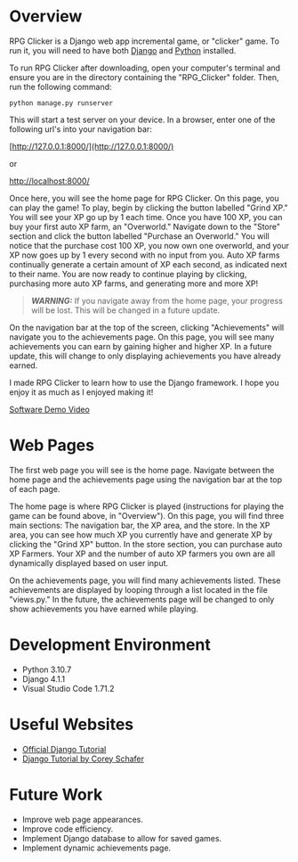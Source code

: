 # Overview

RPG Clicker is a Django web app incremental game, or "clicker" game. To run it, you will need to have both [Django](https://www.djangoproject.com/) and [Python](https://www.python.org/) installed.

To run RPG Clicker after downloading, open your computer's terminal and ensure you are in the directory containing the "RPG_Clicker" folder. Then, run the following command:

```
python manage.py runserver
```

This will start a test server on your device. In a browser, enter one of the following url's into your navigation bar:

[http://127.0.0.1:8000/](http://127.0.0.1:8000/)

or

[http://localhost:8000/](http://localhost:8000/)

Once here, you will see the home page for RPG Clicker. On this page, you can play the game! To play, begin by clicking the button labelled "Grind XP." You will see your XP go up by 1 each time. Once you have 100 XP, you can buy your first auto XP farm, an "Overworld." Navigate down to the "Store" section and click the button labelled "Purchase an Overworld." You will notice that the purchase cost 100 XP, you now own one overworld, and your XP now goes up by 1 every second with no input from you. Auto XP farms continually generate a certain amount of XP each second, as indicated next to their name. You are now ready to continue playing by clicking, purchasing more auto XP farms, and generating more and more XP!

> ***WARNING:*** If you navigate away from the home page, your progress will be lost. This will be changed in a future update.

On the navigation bar at the top of the screen, clicking "Achievements" will navigate you to the achievements page. On this page, you will see many achievements you can earn by gaining higher and higher XP. In a future update, this will change to only displaying achievements you have already earned.

I made RPG Clicker to learn how to use the Django framework. I hope you enjoy it as much as I enjoyed making it!

[Software Demo Video](https://youtu.be/QkWwBIPsmo8)

# Web Pages

The first web page you will see is the home page. Navigate between the home page and the achievements page using the navigation bar at the top of each page.

The home page is where RPG Clicker is played (instructions for playing the game can be found above, in "Overview"). On this page, you will find three main sections: The navigation bar, the XP area, and the store. In the XP area, you can see how much XP you currently have and generate XP by clicking the "Grind XP" button. In the store section, you can purchase auto XP Farmers. Your XP and the number of auto XP farmers you own are all dynamically displayed based on user input.

On the achievements page, you will find many achievements listed. These achievements are displayed by looping through a list located in the file "views.py." In the future, the achievements page will be changed to only show achievements you have earned while playing.

# Development Environment

* Python 3.10.7
* Django 4.1.1
* Visual Studio Code 1.71.2

# Useful Websites

* [Official Django Tutorial](https://docs.djangoproject.com/en/4.1/intro/tutorial01/)
* [Django Tutorial by Corey Schafer](https://youtube.com/playlist?list=PL-osiE80TeTtoQCKZ03TU5fNfx2UY6U4p)

# Future Work

* Improve web page appearances.
* Improve code efficiency.
* Implement Django database to allow for saved games.
* Implement dynamic achievements page.